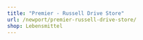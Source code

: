 ```yaml
---
title: "Premier - Russell Drive Store"
url: /newport/premier-russell-drive-store/
shop: Lebensmittel
---
```


